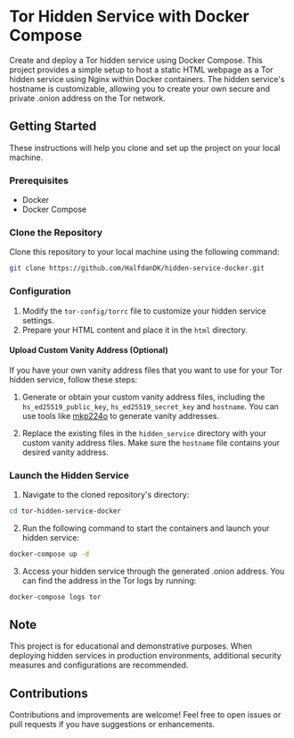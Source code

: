 # Tor Hidden Service with Docker Compose

Create and deploy a Tor hidden service using Docker Compose. This project provides a simple setup to host a static HTML webpage as a Tor hidden service using Nginx within Docker containers. The hidden service's hostname is customizable, allowing you to create your own secure and private .onion address on the Tor network.

## Getting Started

These instructions will help you clone and set up the project on your local machine.

### Prerequisites

- Docker
- Docker Compose

### Clone the Repository

Clone this repository to your local machine using the following command:

```bash
git clone https://github.com/HalfdanDK/hidden-service-docker.git
```

### Configuration

1. Modify the `tor-config/torrc` file to customize your hidden service settings.
2. Prepare your HTML content and place it in the `html` directory.

#### Upload Custom Vanity Address (Optional)

If you have your own vanity address files that you want to use for your Tor hidden service, follow these steps:

1. Generate or obtain your custom vanity address files, including the `hs_ed25519_public_key`, `hs_ed25519_secret_key` and `hostname`. You can use tools like [mkp224o](https://github.com/cathugger/mkp224o) to generate vanity addresses.

2. Replace the existing files in the `hidden_service` directory with your custom vanity address files. Make sure the `hostname` file contains your desired vanity address.


### Launch the Hidden Service

1. Navigate to the cloned repository's directory:

```bash
cd tor-hidden-service-docker
```

2. Run the following command to start the containers and launch your hidden service:

```bash
docker-compose up -d
```

3. Access your hidden service through the generated .onion address. You can find the address in the Tor logs by running:

```bash
docker-compose logs tor
```

## Note

This project is for educational and demonstrative purposes. When deploying hidden services in production environments, additional security measures and configurations are recommended.

## Contributions

Contributions and improvements are welcome! Feel free to open issues or pull requests if you have suggestions or enhancements.
